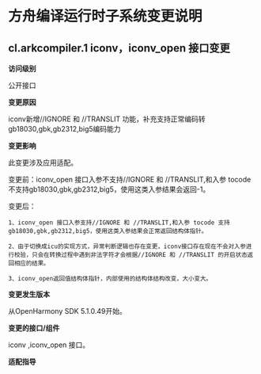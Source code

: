 # 方舟编译运行时子系统变更说明

## cl.arkcompiler.1 iconv，iconv_open 接口变更

**访问级别**

公开接口

**变更原因**

iconv新增//IGNORE 和 //TRANSLIT 功能，补充支持正常编码转 gb18030,gbk,gb2312,big5编码能力

**变更影响**

此变更涉及应用适配。

变更前：iconv_open 接口入参不支持//IGNORE 和 //TRANSLIT,和入参 tocode 不支持gb18030,gbk,gb2312,big5，使用这类入参结果会返回-1。

变更后：

    1、iconv_open 接口入参支持//IGNORE 和 //TRANSLIT,和入参 tocode 支持gb18030,gbk,gb2312,big5，使用这类入参结果会正常返回结构体指针。

    2、由于切换成icu的实现方式，异常判断逻辑也存在变更，iconv接口存在现在不会对入参进行校验，只会在转换过程中遇到非法字符才会根据//IGNORE 和 //TRANSLIT 的开启状态返回相应的结果。
    
    3、iconv_open返回值结构体指针，内部使用的结构体结构改变，大小变大。

**变更发生版本**

从OpenHarmony SDK 5.1.0.49开始。

**变更的接口/组件**

iconv ,iconv_open 接口。

**适配指导**

```
